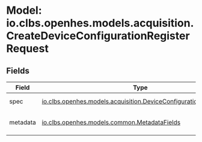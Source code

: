 # Model: io.clbs.openhes.models.acquisition.CreateDeviceConfigurationRegisterRequest

## Fields

| Field | Type | Description |
| --- | --- | --- |
| spec | [io.clbs.openhes.models.acquisition.DeviceConfigurationRegisterSpec](model-io-clbs-openhes-models-acquisition-deviceconfigurationregisterspec.md) | The register specification. |
| metadata | [io.clbs.openhes.models.common.MetadataFields](model-io-clbs-openhes-models-common-metadatafields.md) | The metadata fields. |

